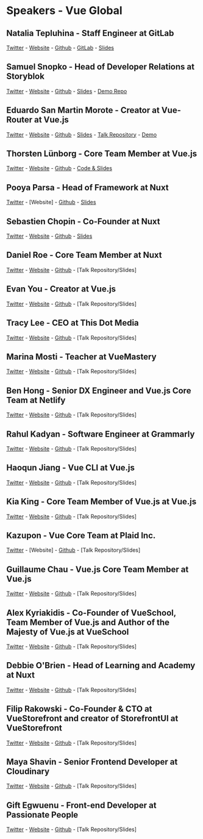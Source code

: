 # Speakers - Vue Global

## Natalia Tepluhina - Staff Engineer at GitLab
[Twitter](https://twitter.com/N_Tepluhina) - [Website](https://www.nataliatepluhina.com/) - [Github](https://github.com/NataliaTepluhina) - [GitLab](https://gitlab.com/ntepluhina) - [Slides](https://slides.com/nataliatepluhina/api-wheel)


## Samuel Snopko - Head of Developer Relations at Storyblok
[Twitter](https://twitter.com/SamuelSnopko) - [Website](https://samuelsnopko.com/) - [Github](https://github.com/samuells) - [Slides](https://slides.com/samuelsnopko/future-headless-ecommerce/fullscreen) - [Demo Repo](https://github.com/storyblok/storyblok-vuestorefront)


## Eduardo San Martin Morote - Creator at Vue-Router at Vue.js
[Twitter](https://twitter.com/posva) - [Website](https://esm.dev/) - [Github](https://github.com/posva) - [Slides](https://2021-02-amsterdam-tips-and-tricks.netlify.app/) - [Talk Repository](https://github.com/posva/2021-amsterdam-demos) - [Demo](https://2021-tips-and-tricks-demos.netlify.app/)


## Thorsten Lünborg - Core Team Member at Vue.js
[Twitter](https://twitter.com/Linus_Borg) - [Website](https://ko-fi.com/linusborg) - [Github](https://github.com/linusborg) - [Code & Slides](https://github.com/LinusBorg/talks)


## Pooya Parsa - Head of Framework at Nuxt
[Twitter](https://twitter.com/_pi0_) - [Website] - [Github](https://t.co/sCMzBz43OX?amp=1) - [Slides](https://docs.google.com/presentation/d/1cWxCe9IZVRzM2W4OqvA4PtBr9_GLcF3n7VJEUoBLjg8/edit?usp=sharing)


## Sebastien Chopin - Co-Founder at Nuxt
[Twitter](https://twitter.com/Atinux) - [Website](https://atinux.com/) - [Github](https://github.com/Atinux) - [Slides](https://nuxtjs.slides.com/atinux/nuxt-3-in-action)


## Daniel Roe - Core Team Member at Nuxt
[Twitter](https://twitter.com/danielcroe) - [Website](https://roe.dev/) - [Github](https://github.com/danielroe) - [Talk Repository/Slides]


## Evan You - Creator at Vue.js
[Twitter](https://twitter.com/youyuxi) - [Website](https://evanyou.me/) - [Github](https://github.com/yyx990803) - [Talk Repository/Slides]


## Tracy Lee - CEO at This Dot Media
[Twitter](https://twitter.com/ladyleet) - [Website](https://labs.thisdot.co/) - [Github](https://github.com/ladyleet) - [Talk Repository/Slides]


## Marina Mosti - Teacher at VueMastery
[Twitter](https://twitter.com/MarinaMosti) - [Website](https://dev.to/marinamosti) - [Github](https://github.com/marina-mosti) - [Talk Repository/Slides]


## Ben Hong - Senior DX Engineer and Vue.js Core Team at Netlify
[Twitter](https://twitter.com/bencodezen) - [Website](https://www.bencodezen.io/) - [Github](https://github.com/bencodezen) - [Talk Repository/Slides]


## Rahul Kadyan - Software Engineer at Grammarly
[Twitter](https://twitter.com/znck0) - [Website](https://znck.me/) - [Github](https://github.com/znck) - [Talk Repository/Slides]


## Haoqun Jiang - Vue CLI at Vue.js
[Twitter](https://twitter.com/haoqunjiang) - [Website](https://sodatea.blog/) - [Github](https://github.com/sodatea) - [Talk Repository/Slides]


## Kia King - Core Team Member of Vue.js at Vue.js
[Twitter](https://twitter.com/KiaKing85) - [Website](http://kia-king.com/) - [Github](https://github.com/kiaking) - [Talk Repository/Slides]


## Kazupon - Vue Core Team at Plaid Inc.
[Twitter](https://twitter.com/kazu_pon) - [Website] - [Github](https://github.com/kazupon) - [Talk Repository/Slides]


## Guillaume Chau - Vue.js Core Team Member at Vue.js
[Twitter](https://twitter.com/Akryum) - [Website](https://guillaume-chau.info/) - [Github](https://github.com/Akryum/) - [Talk Repository/Slides]


## Alex Kyriakidis - Co-Founder of VueSchool, Team Member of Vue.js and Author of the Majesty of Vue.js at VueSchool
[Twitter](https://twitter.com/hootlex) - [Website](https://vueschool.io/) - [Github](https://github.com/hootlex) - [Talk Repository/Slides]


## Debbie O'Brien - Head of Learning and Academy at Nuxt
[Twitter](https://twitter.com/debs_obrien) - [Website](https://debbie.codes/) - [Github](https://github.com/debs-obrien) - [Talk Repository/Slides]


## Filip Rakowski - Co-Founder & CTO at VueStorefront and creator of StorefrontUI at VueStorefront
[Twitter](https://twitter.com/filrakowski) - [Website](https://rakowski.dev/) - [Github](https://github.com/filrak) - [Talk Repository/Slides]


## Maya Shavin - Senior Frontend Developer at Cloudinary
[Twitter](https://twitter.com/MayaShavin) - [Website](https://mayashavin.com/) - [Github](https://github.com/mayashavin) - [Talk Repository/Slides]


## Gift Egwuenu - Front-end Developer at Passionate People
[Twitter](https://twitter.com/lauragift_) - [Website](https://linktr.ee/lauragift_) - [Github](https://github.com/lauragift21) - [Talk Repository/Slides]

